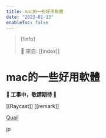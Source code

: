 ```yaml
---
title: mac的一些好用軟體
date: "2023-01-13"
enableToc: false
---
```


> [!info]
>
> 🌱 來自: [[index]]

# mac的一些好用軟體

**👷 工事中，敬請期待 🚧**

[[Raycast]]
[[remark]]

[Quail](Quail.md)

jp
